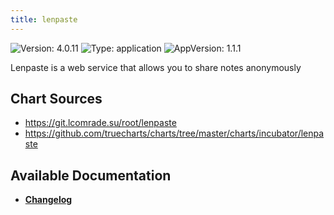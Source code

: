 ```yaml
---
title: lenpaste
---
```


![Version: 4.0.11](https://img.shields.io/badge/Version-4.0.11-informational?style=flat-square) ![Type: application](https://img.shields.io/badge/Type-application-informational?style=flat-square) ![AppVersion: 1.1.1](https://img.shields.io/badge/AppVersion-1.1.1-informational?style=flat-square)

Lenpaste is a web service that allows you to share notes anonymously

## Chart Sources

- https://git.lcomrade.su/root/lenpaste
- https://github.com/truecharts/charts/tree/master/charts/incubator/lenpaste

## Available Documentation

- [**Changelog**](./CHANGELOG.md)
